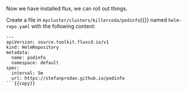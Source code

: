 Now we have installed flux, we can roll out things.

Create a file in `mycluster/clusters/killercoda/podinfo`{{}} named `helm-repo.yaml` with the following content:

```
---
apiVersion: source.toolkit.fluxcd.io/v1
kind: HelmRepository
metadata:
  name: podinfo
  namespace: default
spec:
  interval: 5m
  url: https://stefanprodan.github.io/podinfo
```{{copy}}